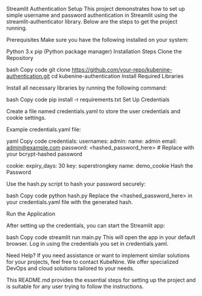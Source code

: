 Streamlit Authentication Setup
This project demonstrates how to set up simple username and password authentication in Streamlit using the streamlit-authenticator library. Below are the steps to get the project running.

Prerequisites
Make sure you have the following installed on your system:

Python 3.x
pip (Python package manager)
Installation Steps
Clone the Repository

bash
Copy code
git clone https://github.com/your-repo/kubenine-authentication.git
cd kubenine-authentication
Install Required Libraries

Install all necessary libraries by running the following command:

bash
Copy code
pip install -r requirements.txt
Set Up Credentials

Create a file named credentials.yaml to store the user credentials and cookie settings.

Example credentials.yaml file:

yaml
Copy code
credentials:
  usernames:
    admin:
      name: admin
      email: admin@example.com
      password: <hashed_password_here>  # Replace with your bcrypt-hashed password

cookie:
  expiry_days: 30
  key: superstrongkey
  name: demo_cookie
Hash the Password

Use the hash.py script to hash your password securely:

bash
Copy code
python hash.py
Replace the <hashed_password_here> in your credentials.yaml file with the generated hash.

Run the Application

After setting up the credentials, you can start the Streamlit app:

bash
Copy code
streamlit run main.py
This will open the app in your default browser. Log in using the credentials you set in credentials.yaml.

Need Help?
If you need assistance or want to implement similar solutions for your projects, feel free to contact KubeNine. We offer specialized DevOps and cloud solutions tailored to your needs.

This README.md provides the essential steps for setting up the project and is suitable for any user trying to follow the instructions.
